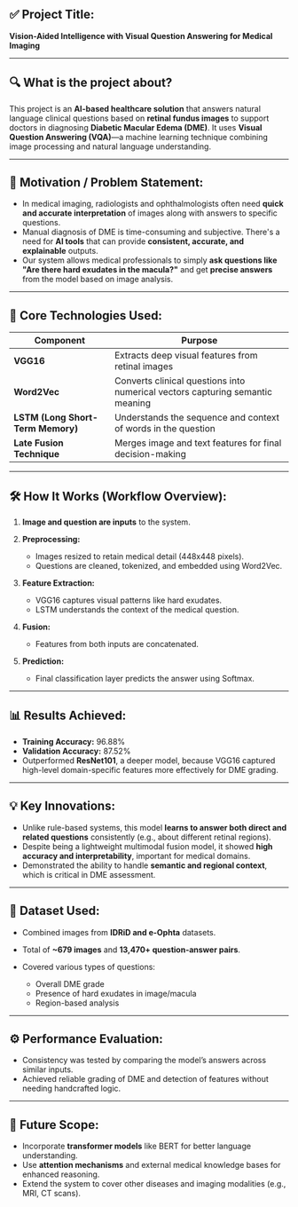 
## ✅ **Project Title:**

**Vision-Aided Intelligence with Visual Question Answering for Medical Imaging**

---

## 🔍 **What is the project about?**

This project is an **AI-based healthcare solution** that answers natural language clinical questions based on **retinal fundus images** to support doctors in diagnosing **Diabetic Macular Edema (DME)**. It uses **Visual Question Answering (VQA)**—a machine learning technique combining image processing and natural language understanding.

---

## 🎯 **Motivation / Problem Statement:**

* In medical imaging, radiologists and ophthalmologists often need **quick and accurate interpretation** of images along with answers to specific questions.
* Manual diagnosis of DME is time-consuming and subjective. There's a need for **AI tools** that can provide **consistent, accurate, and explainable** outputs.
* Our system allows medical professionals to simply **ask questions like "Are there hard exudates in the macula?"** and get **precise answers** from the model based on image analysis.

---

## 🧠 **Core Technologies Used:**

| Component                         | Purpose                                                                       |
| --------------------------------- | ----------------------------------------------------------------------------- |
| **VGG16**                         | Extracts deep visual features from retinal images                             |
| **Word2Vec**                      | Converts clinical questions into numerical vectors capturing semantic meaning |
| **LSTM (Long Short-Term Memory)** | Understands the sequence and context of words in the question                 |
| **Late Fusion Technique**         | Merges image and text features for final decision-making                      |

---

## 🛠️ **How It Works (Workflow Overview):**

1. **Image and question are inputs** to the system.
2. **Preprocessing:**

   * Images resized to retain medical detail (448x448 pixels).
   * Questions are cleaned, tokenized, and embedded using Word2Vec.
3. **Feature Extraction:**

   * VGG16 captures visual patterns like hard exudates.
   * LSTM understands the context of the medical question.
4. **Fusion:**

   * Features from both inputs are concatenated.
5. **Prediction:**

   * Final classification layer predicts the answer using Softmax.

---

## 📊 **Results Achieved:**

* **Training Accuracy:** 96.88%
* **Validation Accuracy:** 87.52%
* Outperformed **ResNet101**, a deeper model, because VGG16 captured high-level domain-specific features more effectively for DME grading.

---

## 💡 **Key Innovations:**

* Unlike rule-based systems, this model **learns to answer both direct and related questions** consistently (e.g., about different retinal regions).
* Despite being a lightweight multimodal fusion model, it showed **high accuracy and interpretability**, important for medical domains.
* Demonstrated the ability to handle **semantic and regional context**, which is critical in DME assessment.

---

## 📁 **Dataset Used:**

* Combined images from **IDRiD and e-Ophta** datasets.
* Total of **\~679 images** and **13,470+ question-answer pairs**.
* Covered various types of questions:

  * Overall DME grade
  * Presence of hard exudates in image/macula
  * Region-based analysis

---

## ⚙️ **Performance Evaluation:**

* Consistency was tested by comparing the model’s answers across similar inputs.
* Achieved reliable grading of DME and detection of features without needing handcrafted logic.

---

## 🚀 **Future Scope:**

* Incorporate **transformer models** like BERT for better language understanding.
* Use **attention mechanisms** and external medical knowledge bases for enhanced reasoning.
* Extend the system to cover other diseases and imaging modalities (e.g., MRI, CT scans).


